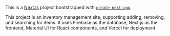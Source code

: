 This is a [Next.js](https://nextjs.org/) project bootstrapped with [`create-next-app`](https://github.com/vercel/next.js/tree/canary/packages/create-next-app).

This project is an inventory management site, supporting adding, removing, and searching for items. It uses Firebase as the database, Next.js as the frontend, Material UI for React components, and Vercel for deployment. 
